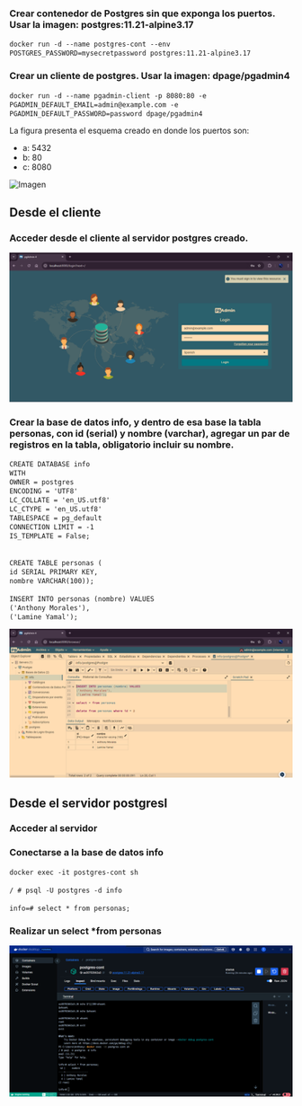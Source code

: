 ### Crear contenedor de Postgres sin que exponga los puertos. Usar la imagen: postgres:11.21-alpine3.17

    docker run -d --name postgres-cont --env POSTGRES_PASSWORD=mysecretpassword postgres:11.21-alpine3.17


### Crear un cliente de postgres. Usar la imagen: dpage/pgadmin4

    docker run -d --name pgadmin-client -p 8080:80 -e PGADMIN_DEFAULT_EMAIL=admin@example.com -e PGADMIN_DEFAULT_PASSWORD=password dpage/pgadmin4 

La figura presenta el esquema creado en donde los puertos son:
- a: 5432
- b: 80
- c: 8080

![Imagen](img/esquema-ejercicio3.PNG)

## Desde el cliente
### Acceder desde el cliente al servidor postgres creado.
![ejercicio-postgre](evidencia/loginPostgre.png)
### Crear la base de datos info, y dentro de esa base la tabla personas, con id (serial) y nombre (varchar), agregar un par de registros en la tabla, obligatorio incluir su nombre.

    CREATE DATABASE info
    WITH
    OWNER = postgres
    ENCODING = 'UTF8'
    LC_COLLATE = 'en_US.utf8'
    LC_CTYPE = 'en_US.utf8'
    TABLESPACE = pg_default
    CONNECTION LIMIT = -1
    IS_TEMPLATE = False;


    CREATE TABLE personas (
    id SERIAL PRIMARY KEY,
    nombre VARCHAR(100));

    INSERT INTO personas (nombre) VALUES
    ('Anthony Morales'),
    ('Lamine Yamal');

 ![ejercicio-postgre](evidencia/tablePersonas.png)

## Desde el servidor postgresl
### Acceder al servidor
### Conectarse a la base de datos info
    docker exec -it postgres-cont sh

    / # psql -U postgres -d info

    info=# select * from personas;
### Realizar un select *from personas
![ejercicio-postgre](evidencia/tablePersonasSrv.png)
